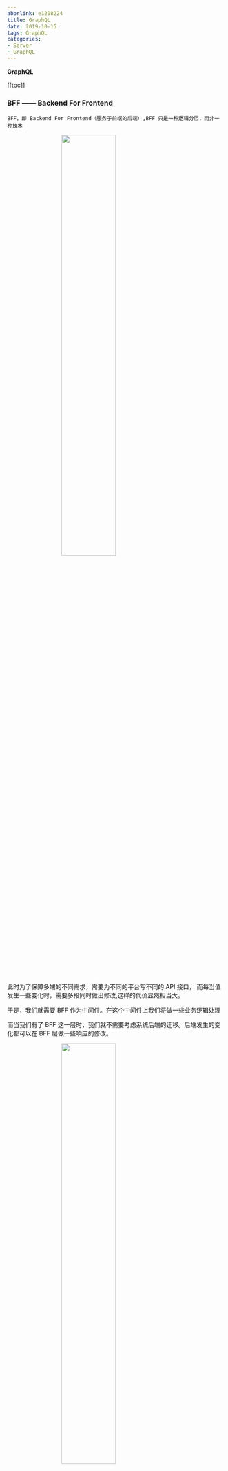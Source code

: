 ```yaml
---
abbrlink: e1208224
title: GraphQL
date: 2019-10-15
tags: GraphQL
categories: 
- Server
- GraphQL
---
```


<strong class='old-blog'>GraphQL</strong>

[[toc]]

### BFF —— Backend For Frontend

`BFF，即 Backend For Frontend（服务于前端的后端）,BFF 只是一种逻辑分层，而非一种技术`

<img style="
       width: 50%;
       transform: translateX(50%);
       "
       src='/assets/img/jiaohu.png'/>
       

此时为了保障多端的不同需求，需要为不同的平台写不同的 API 接口，
而每当值发生一些变化时，需要多段同时做出修改,这样的代价显然相当大。

于是，我们就需要 BFF 作为中间件。在这个中间件上我们将做一些业务逻辑处理

而当我们有了 BFF 这一层时，我们就不需要考虑系统后端的迁移。后端发生的变化都可以在 BFF 层做一些响应的修改。

<img style="
       width: 50%;
       transform: translateX(50%);
       "
       src='/assets/img/bff.png'/>

### GraphQL 语言设计中的必然性
 
```text{7}
查询语法跟查询结果相近（自定义接口数据的字段）

能精确查询想要的字段（请求你所要的数据不多不少）

能合并多个请求到一个查询语句（获取多个资源只用一个请求）

无接口版本管理问题（升级迭代几乎没影响）

代码即文档。

强大的开发者工具
```

[文档](https://graphql.cn/graphql-js/)

[博客](https://mp.weixin.qq.com/s/8FgP1LeO6eDd8xuIMGzIIA)



### react需要的技术栈

```javascript
apollo-boost 包含启动阿波罗客户端的所有依赖
react-apollo  视图层面的集合
graphql-tag  解析查询语句必须
graphql 也是解析查询语句

```
    
